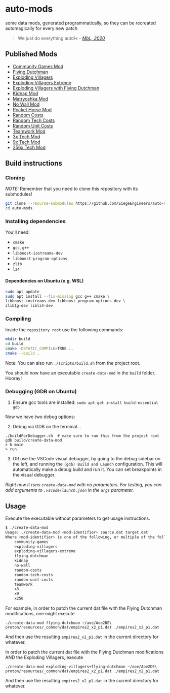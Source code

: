 # auto-mods
some data mods, generated programmatically, so they can be recreated automagically for every new patch

> We just do everything auto!«
> *\- [MbL, 2020](https://www.youtube.com/watch?v=q879j3ydfw8)*

## Published Mods

- [Community Games Mod](https://www.ageofempires.com/mods/details/15917/)
- [Flying Dutchman](https://www.ageofempires.com/mods/details/15644/)
- [Exploding Villagers](https://www.ageofempires.com/mods/details/15682/)
- [Exploding Villagers Extreme](https://www.ageofempires.com/mods/details/47898/)
- [Exploding Villagers with Flying Dutchman](https://www.ageofempires.com/mods/details/15681/)
- [Kidnap Mod](https://www.ageofempires.com/mods/details/15982/)
- [Matryoshka Mod](https://www.ageofempires.com/mods/details/71435/)
- [No Wall Mod](https://www.ageofempires.com/mods/details/15916/)
- [Pocket Horse Mod](https://www.ageofempires.com/mods/details/71440/)
- [Random Costs](https://www.ageofempires.com/mods/details/17281/)
- [Random Tech Costs](https://www.ageofempires.com/mods/details/17280/)
- [Random Unit Costs](https://www.ageofempires.com/mods/details/17279/)
- [Teamwork Mod](https://www.ageofempires.com/mods/details/43753/)
- [3x Tech Mod](https://www.ageofempires.com/mods/details/15918/)
- [9x Tech Mod](https://www.ageofempires.com/mods/details/15919/)
- [256x Tech Mod](https://www.ageofempires.com/mods/details/15920/)

## Build instructions
### Cloning

_NOTE:_ Remember that you need to clone this repository with its submodules!

```sh
git clone --recurse-submodules https://github.com/SiegeEngineers/auto-mods.git
cd auto-mods
```

### Installing dependencies

You'll need:
- `cmake`
- `gcc`, `g++`
- `libboost-iostreams-dev`
- `libboost-program-options`
- `zlib`
- `lz4`

#### Dependencies on Ubuntu (e.g. WSL)

```sh
sudo apt update
sudo apt install --fix-missing gcc g++ cmake \
libboost-iostreams-dev libboost-program-options-dev \
zlib1g-dev liblz4-dev
```

### Compiling

Inside the `repository root` use the following commands:

```sh
mkdir build
cd build
cmake -DSTATIC_COMPILE=TRUE ..
cmake --build .
```

Note:  You can also run `./scripts/build.sh` from the project root.

You should now have an executable `create-data-mod` in the `build` folder. Hooray!

### Debugging (GDB on Ubuntu)

1. Ensure gcc tools are installed: `sudo apt-get install build-essential gdb`

Now we have two debug options:

2. Debug via GDB on the terminal...
```
./buildForDebugger.sh  # make sure to run this from the project root
gdb build/create-data-mod
> b main
> run
```

3. OR use the VSCode visual debugger, by going to the debug sidebar on the left, and running the `(gdb) Build and Launch` configuration.  This will automatically make a debug build and run it.  You can set breakpoints in the visual debugger.

*Right now it runs `create-data-mod` with no parameters.  For testing, you can add arguments to `.vscode/launch.json` in the `args` parameter.*

## Usage

Execute the executable without parameters to get usage instructions.

```sh
$ ./create-data-mod
Usage: ./create-data-mod <mod-identifier> source.dat target.dat
Where <mod-identifier> is one of the following, or multiple of the following joined by a +:
    community-games
    exploding-villagers
    exploding-villagers-extreme
    flying-dutchman
    kidnap
    no-wall
    random-costs
    random-tech-costs
    random-unit-costs
    teamwork
    x3
    x9
    x256
```

For example, in order to patch the current dat file with the Flying Dutchman modifications, one might execute
```
./create-data-mod flying-dutchman ~/aoe/Aoe2DE\ proton/resources/_common/dat/empires2_x2_p1.dat ./empires2_x2_p1.dat
```

And then use the resulting `empires2_x2_p1.dat` in the current directory for whatever.


In order to patch the current dat file with the Flying Dutchman modifications AND the Exploding Villagers, execute
```
./create-data-mod exploding-villagers+flying-dutchman ~/aoe/Aoe2DE\ proton/resources/_common/dat/empires2_x2_p1.dat ./empires2_x2_p1.dat
```

And then use the resulting `empires2_x2_p1.dat` in the current directory for whatever.
